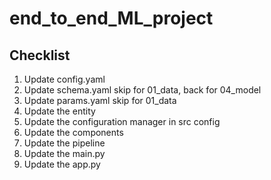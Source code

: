 # end_to_end_ML_project

## Checklist

1. Update config.yaml 
2. Update schema.yaml skip for 01_data, back for 04_model
3. Update params.yaml skip for 01_data
4. Update the entity
5. Update the configuration manager in src config
6. Update the components
7. Update the pipeline 
8. Update the main.py
9. Update the app.py